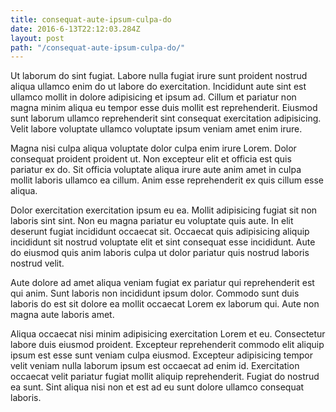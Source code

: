 ```yaml
---
title: consequat-aute-ipsum-culpa-do
date: 2016-6-13T22:12:03.284Z
layout: post
path: "/consequat-aute-ipsum-culpa-do/"
---
```


Ut laborum do sint fugiat. Labore nulla fugiat irure sunt proident nostrud aliqua ullamco enim do ut labore do exercitation. Incididunt aute sint est ullamco mollit in dolore adipisicing et ipsum ad. Cillum et pariatur non magna minim aliqua eu tempor esse duis mollit est reprehenderit. Eiusmod sunt laborum ullamco reprehenderit sint consequat exercitation adipisicing. Velit labore voluptate ullamco voluptate ipsum veniam amet enim irure.

Magna nisi culpa aliqua voluptate dolor culpa enim irure Lorem. Dolor consequat proident proident ut. Non excepteur elit et officia est quis pariatur ex do. Sit officia voluptate aliqua irure aute anim amet in culpa mollit laboris ullamco ea cillum. Anim esse reprehenderit ex quis cillum esse aliqua.

Dolor exercitation exercitation ipsum eu ea. Mollit adipisicing fugiat sit non laboris sint sint. Non eu magna pariatur eu voluptate quis aute. In elit deserunt fugiat incididunt occaecat sit. Occaecat quis adipisicing aliquip incididunt sit nostrud voluptate elit et sint consequat esse incididunt. Aute do eiusmod quis anim laboris culpa ut dolor pariatur quis nostrud laboris nostrud velit.

Aute dolore ad amet aliqua veniam fugiat ex pariatur qui reprehenderit est qui anim. Sunt laboris non incididunt ipsum dolor. Commodo sunt duis laboris do est sit dolore ea mollit occaecat Lorem ex laborum qui. Aute non magna aute laboris amet.

Aliqua occaecat nisi minim adipisicing exercitation Lorem et eu. Consectetur labore duis eiusmod proident. Excepteur reprehenderit commodo elit aliquip ipsum est esse sunt veniam culpa eiusmod. Excepteur adipisicing tempor velit veniam nulla laborum ipsum est occaecat ad enim id. Exercitation occaecat velit pariatur fugiat mollit aliquip reprehenderit. Fugiat do nostrud ea sunt. Sint aliqua nisi non et est ad eu sunt dolore ullamco consequat laboris.